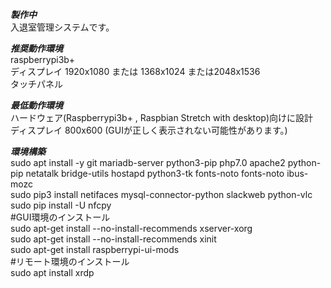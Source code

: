 ***製作中*** <br>
入退室管理システムです。<br>

***推奨動作環境***<br>
raspberrypi3b+<br>
ディスプレイ 1920x1080 または 1368x1024  または2048x1536<br>
タッチパネル<br>

***最低動作環境***<br>
ハードウェア(Raspberrypi3b+ , Raspbian Stretch with desktop)向けに設計<br>
ディスプレイ 800x600 (GUIが正しく表示されない可能性があります。)<br>

***環境構築***<br>
sudo apt install -y  git mariadb-server python3-pip  php7.0 apache2   python-pip  netatalk bridge-utils hostapd python3-tk fonts-noto fonts-noto ibus-mozc<br>
sudo pip3 install netifaces mysql-connector-python slackweb python-vlc<br>
sudo pip install -U nfcpy<br>
#GUI環境のインストール <br>
sudo apt-get install --no-install-recommends xserver-xorg <br>
sudo apt-get install --no-install-recommends xinit <br>
sudo apt-get install raspberrypi-ui-mods <br>
#リモート環境のインストール <br>
sudo apt install xrdp <br>
